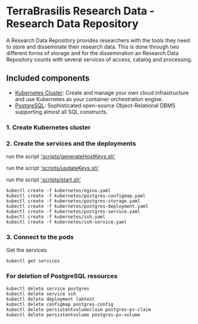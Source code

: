 # TerraBrasilis Research Data - Research Data Repository
A Research Data Repository provides researchers with the tools they need to store and disseminate their research data. This is done through two different forms of storage and for the dissemination an Research Data Repository counts with several services of access, catalog and processing. 

## Included components

* [Kubernetes Cluster](): Create and manage your own cloud infrastructure and use Kubernetes as your container orchestration engine.
* [PostgreSQL](): Sophisticated open-source Object-Relational DBMS supporting almost all SQL constructs.

### 1. Create Kubernetes cluster


### 2. Create the services and the deployments

run the script ['scripts/generateHostKeys.sh'](scripts/generateHostKeys.sh)

run the script ['scripts/updateKeys.sh'](scripts/updateKeys.sh)

run the script ['scripts/start.sh'](scripts/start.sh)

```shell
kubectl create -f kubernetes/nginx.yaml
kubectl create -f kubernetes/postgres-configmap.yaml
kubectl create -f kubernetes/postgres-storage.yaml
kubectl create -f kubernetes/postgres-deployment.yaml
kubectl create -f kubernetes/postgres-service.yaml
kubectl create -f kubernetes/ssh.yaml
kubectl create -f kubernetes/ssh-service.yaml
```

### 3. Connect to the pods

Get the services

```shell
kubectl get services
```

### For deletion of PostgreSQL resources

```shell
kubectl delete service postgres 
kubectl delete service ssh 
kubectl delete deployment labtest
kubectl delete configmap postgres-config
kubectl delete persistentvolumeclaim postgres-pv-claim
kubectl delete persistentvolume postgres-pv-volume
```
